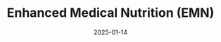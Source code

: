 ---  
layout: startup_page  
title: "Enhanced Medical Nutrition (EMN)"  
id: "emn.health"  
permalink: "/enhancedmedicalnutritionemnemn.health01142025/"  
website: "https://www.emn.health"  
funding_round: "Series A"  
funding_amount: "$5M"  
investors: "dsm-firmenich Venturing, the Corporate Venture Capital (CVC) arm of Ajinomoto Co., Inc., PeakBridge, Elder Ventures, angel investors, existing shareholders"  
about: "Enhanced Medical Nutrition, Inc. (EMN) is a food-as-medicine company commercializing evidence-based medical nutrition products to improve surgical outcomes. Their flagship product, ENROUTE®, is a nutrition program designed for dietary management of surgery, aiming to reduce risk, accelerate recovery, and enhance patient outcomes. EMN focuses on leveraging nutrition technology to create a new standard of surgical care."  
markets: "Health Care, Life Science, Wellness"  
hq: "Toronto, Ontario, Canada"  
founded_year: "2016"  
linkedin: "https://www.linkedin.com/company/enhanced-medical-nutrition"  
twitter: "https://twitter.com/emnhealth"  
instagram: ""  
facebook: ""  
crunchbase: "https://www.crunchbase.com/organization/enhanced-medical-nutrition"  
pitchbook: "https://pitchbook.com/profiles/company/266614-66"  

date_display: "14-Jan-2025"  
date: "2025-01-14"

# SEO Optimization  
meta_title: "Enhanced Medical Nutrition (EMN) - Series A Funding ($5M)"  
meta_description: "Enhanced Medical Nutrition (EMN), Enhanced Medical Nutrition, Inc. (EMN) is a food-as-medicine company commercializing evidence-based medical nutrition products to improve surgical out..."  
meta_keywords: "Enhanced Medical Nutrition (EMN), Health Care, Life Science, Wellness, Series A funding"  
canonical_url: "https://startup.projectstartups.com/enhancedmedicalnutritionemnemn.health01142025/"  
---
